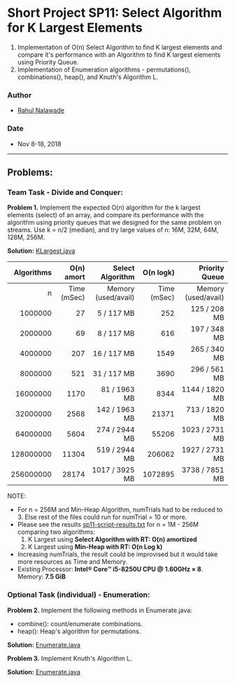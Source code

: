 # Short Project SP11: Select Algorithm for K Largest Elements

1. Implementation of O(n) Select Algorithm to find K largest elements and 
   compare it's performance with an Algorithm to find K largest elements using 
   Priority Queue. 
2. Implementation of Enumeration algorithms - permutations(), combinations(), 
   heap(), and Knuth's Algorithm L.

### Author
* [Rahul Nalawade](https://github.com/rahul1947)

### Date
* Nov 8-18, 2018

_______________________________________________________________________________
## Problems:

### Team Task - Divide and Conquer: 

**Problem 1.** 
   Implement the expected O(n) algorithm for the k largest elements (select) 
   of an array, and compare its performance with the algorithm using priority 
   queues that we designed for the same problem on streams.
   Use k = n/2 (median), and try large values of n: 16M, 32M, 64M, 128M, 256M.

**Solution:** [KLargest.java](https://github.com/rahul1947/SP11-Select-Algorithm-for-K-Largest-Elements/blob/master/KLargest.java) 

|  Algorithms  |  O(n) amort |    Select Algorithm |  O(n logk) |      Priority Queue | 
|-------------:|------------:|--------------------:|------------:|--------------------:| 
|      n       | Time (mSec) | Memory (used/avail) | Time (mSec) | Memory (used/avail) | 
|      1000000 |          27 |          5 / 117 MB |         252 |        125 / 208 MB | 
|      2000000 |          69 |          8 / 117 MB |         616 |        197 / 348 MB | 
|      4000000 |         207 |         16 / 117 MB |        1549 |        265 / 340 MB | 
|      8000000 |         521 |         31 / 117 MB |        3690 |        296 / 561 MB | 
|     16000000 |        1170 |        81 / 1963 MB |        8344 |      1144 / 1820 MB | 
|     32000000 |        2568 |       142 / 1963 MB |       21371 |       713 / 1820 MB | 
|     64000000 |        5604 |       274 / 2944 MB |       55206 |      1023 / 2731 MB | 
|    128000000 |       11304 |       519 / 2944 MB |      206062 |      1927 / 2731 MB | 
|    256000000 |       28174 |      1017 / 3925 MB |     1072895 |      3738 / 7851 MB | 

NOTE: 
- For n = 256M and Min-Heap Algorithm, numTrials had to be reduced to 3. 
  Else rest of the files could run for numTrial = 10 or more.
- Please see the results [sp11-script-results.txt](https://github.com/rahul1947/SP11-Select-Algorithm-for-K-Largest-Elements/blob/master/sp11-script-results.txt) for n = 1M - 256M comparing two algorithms:
  1. K Largest using **Select Algorithm with RT: O(n) amortized**
  2. K Largest using **Min-Heap with RT: O(n Log k)**
- Increasing numTrials, the result could be improvised but it would take more
  resources as Time and Memory. 
- Existing Processor: **Intel® Core™ i5-8250U CPU @ 1.60GHz × 8**. 
  Memory: **7.5 GiB**
   
### Optional Task (individual) - Enumeration: 

**Problem 2.** 
   Implement the following methods in Enumerate.java:
   
   - combine(): count/enumerate combinations.
   - heap(): Heap's algorithm for permutations.  

**Solution:** [Enumerate.java](https://github.com/rahul1947/SP11-Select-Algorithm-for-K-Largest-Elements/blob/master/Enumerate.java)

**Problem 3.**
   Implement Knuth's Algorithm L. 

**Solution:** [Enumerate.java](https://github.com/rahul1947/SP11-Select-Algorithm-for-K-Largest-Elements/blob/master/Enumerate.java)
